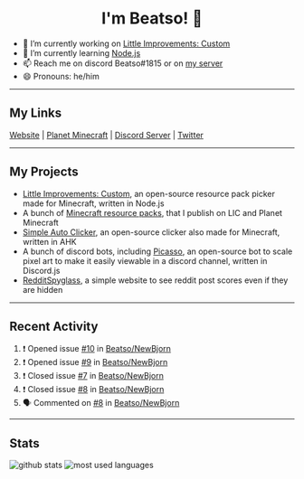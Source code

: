 <h1 align="center">I'm Beatso! 👋</h1>

- 🔭 I’m currently working on [Little Improvements: Custom](https://github.com/LittleImprovementsCustom/LittleImprovementsCustom)
- 🌱 I’m currently learning [Node.js](https://nodejs.org/)
- 📫 Reach me on discord Beatso#1815 or on [my server](https://discord.gg/bNcZjFe)
- 😄 Pronouns: he/him

---

## My Links
[Website](https://www.beatso.tk/) | 
[Planet Minecraft](https://www.planetminecraft.com/member/beatso/) |
[Discord Server](https://discord.gg/bNcZjFe) |
[Twitter](https://twitter.com/beatso_)

---

## My Projects
- [Little Improvements: Custom](https://github.com/LittleImprovementsCustom/LittleImprovementsCustom), an open-source resource pack picker made for Minecraft, written in Node.js
- A bunch of [Minecraft resource packs](https://www.planetminecraft.com/member/beatso/submissions/texture-packs/?morder=order_popularity), that I publish on LIC and Planet Minecraft
- [Simple Auto Clicker](https://github.com/Beatso/SimpleAutoClicker), an open-source clicker also made for Minecraft, written in AHK
- A bunch of discord bots, including [Picasso](https://github.com/Beatso/Picasso), an open-source bot to scale pixel art to make it easily viewable in a discord channel, written in Discord.js
- [RedditSpyglass](https://github.com/Beatso/RedditSpyglass), a simple website to see reddit post scores even if they are hidden

---

## Recent Activity
<!--START_SECTION:activity-->
1. ❗️ Opened issue [#10](https://github.com/Beatso/NewBjorn/issues/10) in [Beatso/NewBjorn](https://github.com/Beatso/NewBjorn)
2. ❗️ Opened issue [#9](https://github.com/Beatso/NewBjorn/issues/9) in [Beatso/NewBjorn](https://github.com/Beatso/NewBjorn)
3. ❗️ Closed issue [#7](https://github.com/Beatso/NewBjorn/issues/7) in [Beatso/NewBjorn](https://github.com/Beatso/NewBjorn)
4. ❗️ Closed issue [#8](https://github.com/Beatso/NewBjorn/issues/8) in [Beatso/NewBjorn](https://github.com/Beatso/NewBjorn)
5. 🗣 Commented on [#8](https://github.com/Beatso/NewBjorn/issues/8) in [Beatso/NewBjorn](https://github.com/Beatso/NewBjorn)
<!--END_SECTION:activity-->

---

## Stats
![github stats](https://github-readme-stats.vercel.app/api?username=Beatso&count_private=true&show_icons=true&hide_rank=true&title_color=f0f6fc&icon_color=8b949e&text_color=c9d1d9&bg_color=0d1117&hide_border=true "GitHub Stats")
![most used languages](https://github-readme-stats.vercel.app/api/top-langs/?username=Beatso&langs_count=3&title_color=f0f6fc&icon_color=8b949e&text_color=c9d1d9&bg_color=0d1117&hide_border=true "Most Used Languages")
